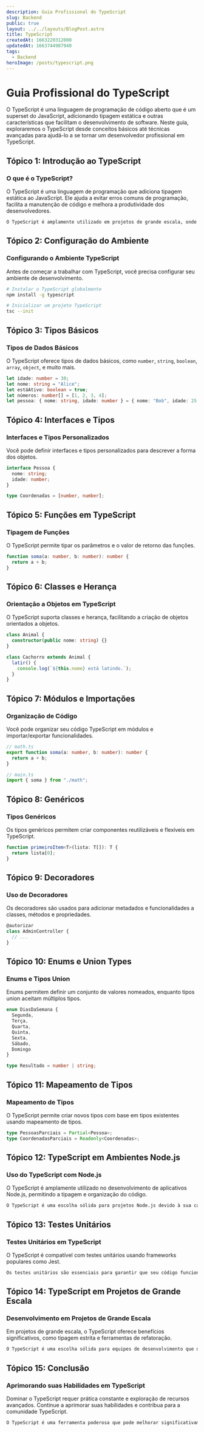 ```yaml
---
description: Guia Profissional do TypeScript
slug: Backend
public: true
layout: ../../layouts/BlogPost.astro
title: TypeScript
createdAt: 1663220312000
updatedAt: 1663744987940
tags:
  - Backend
heroImage: /posts/typescript.png
---
```



# Guia Profissional do TypeScript

O TypeScript é uma linguagem de programação de código aberto que é um superset do JavaScript, adicionando tipagem estática e outras características que facilitam o desenvolvimento de software. Neste guia, exploraremos o TypeScript desde conceitos básicos até técnicas avançadas para ajudá-lo a se tornar um desenvolvedor profissional em TypeScript.
## Tópico 1: Introdução ao TypeScript
### O que é o TypeScript?

O TypeScript é uma linguagem de programação que adiciona tipagem estática ao JavaScript. Ele ajuda a evitar erros comuns de programação, facilita a manutenção de código e melhora a produtividade dos desenvolvedores.

```markdown
O TypeScript é amplamente utilizado em projetos de grande escala, onde a segurança e a manutenibilidade do código são essenciais.
```


## Tópico 2: Configuração do Ambiente
### Configurando o Ambiente TypeScript

Antes de começar a trabalhar com TypeScript, você precisa configurar seu ambiente de desenvolvimento.

```bash
# Instalar o TypeScript globalmente
npm install -g typescript

# Inicializar um projeto TypeScript
tsc --init
```


## Tópico 3: Tipos Básicos
### Tipos de Dados Básicos

O TypeScript oferece tipos de dados básicos, como `number`, `string`, `boolean`, `array`, `object`, e muito mais.

```typescript
let idade: number = 30;
let nome: string = "Alice";
let estáAtivo: boolean = true;
let números: number[] = [1, 2, 3, 4];
let pessoa: { nome: string, idade: number } = { nome: "Bob", idade: 25 };
```


## Tópico 4: Interfaces e Tipos
### Interfaces e Tipos Personalizados

Você pode definir interfaces e tipos personalizados para descrever a forma dos objetos.

```typescript
interface Pessoa {
  nome: string;
  idade: number;
}

type Coordenadas = [number, number];
```


## Tópico 5: Funções em TypeScript
### Tipagem de Funções

O TypeScript permite tipar os parâmetros e o valor de retorno das funções.

```typescript
function soma(a: number, b: number): number {
  return a + b;
}
```


## Tópico 6: Classes e Herança
### Orientação a Objetos em TypeScript

O TypeScript suporta classes e herança, facilitando a criação de objetos orientados a objetos.

```typescript
class Animal {
  constructor(public nome: string) {}
}

class Cachorro extends Animal {
  latir() {
    console.log(`${this.nome} está latindo.`);
  }
}
```


## Tópico 7: Módulos e Importações
### Organização de Código

Você pode organizar seu código TypeScript em módulos e importar/exportar funcionalidades.

```typescript
// math.ts
export function soma(a: number, b: number): number {
  return a + b;
}

// main.ts
import { soma } from "./math";
```


## Tópico 8: Genéricos
### Tipos Genéricos

Os tipos genéricos permitem criar componentes reutilizáveis e flexíveis em TypeScript.

```typescript
function primeiroItem<T>(lista: T[]): T {
  return lista[0];
}
```


## Tópico 9: Decoradores
### Uso de Decoradores

Os decoradores são usados para adicionar metadados e funcionalidades a classes, métodos e propriedades.

```typescript
@autorizar
class AdminController {
  // ...
}
```


## Tópico 10: Enums e Union Types
### Enums e Tipos Union

Enums permitem definir um conjunto de valores nomeados, enquanto tipos union aceitam múltiplos tipos.

```typescript
enum DiasDaSemana {
  Segunda,
  Terça,
  Quarta,
  Quinta,
  Sexta,
  Sábado,
  Domingo
}

type Resultado = number | string;
```


## Tópico 11: Mapeamento de Tipos
### Mapeamento de Tipos

O TypeScript permite criar novos tipos com base em tipos existentes usando mapeamento de tipos.

```typescript
type PessoasParciais = Partial<Pessoa>;
type CoordenadasParciais = Readonly<Coordenadas>;
```


## Tópico 12: TypeScript em Ambientes Node.js
### Uso do TypeScript com Node.js

O TypeScript é amplamente utilizado no desenvolvimento de aplicativos Node.js, permitindo a tipagem e organização do código.

```markdown
O TypeScript é uma escolha sólida para projetos Node.js devido à sua capacidade de evitar erros e melhorar a manutenibilidade.
```


## Tópico 13: Testes Unitários
### Testes Unitários em TypeScript

O TypeScript é compatível com testes unitários usando frameworks populares como Jest.

```markdown
Os testes unitários são essenciais para garantir que seu código funcione corretamente e seja robusto.
```


## Tópico 14: TypeScript em Projetos de Grande Escala
### Desenvolvimento em Projetos de Grande Escala

Em projetos de grande escala, o TypeScript oferece benefícios significativos, como tipagem estrita e ferramentas de refatoração.

```markdown
O TypeScript é uma escolha sólida para equipes de desenvolvimento que desejam garantir a qualidade e a manutenibilidade do código em projetos complexos.
```


## Tópico 15: Conclusão
### Aprimorando suas Habilidades em TypeScript

Dominar o TypeScript requer prática constante e exploração de recursos avançados. Continue a aprimorar suas habilidades e contribua para a comunidade TypeScript.

```markdown
O TypeScript é uma ferramenta poderosa que pode melhorar significativamente sua eficácia como desenvolvedor de software.
```